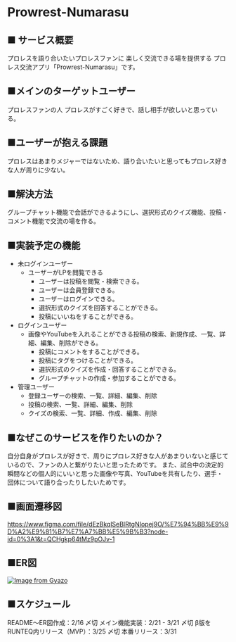 # Prowrest-Numarasu
## ■ サービス概要
プロレスを語り合いたいプロレスファンに
楽しく交流できる場を提供する
プロレス交流アプリ「Prowrest-Numarasu」です。

## ■メインのターゲットユーザー
プロレスファンの人
プロレスがすごく好きで、話し相手が欲しいと思っている。

## ■ユーザーが抱える課題
プロレスはあまりメジャーではないため、語り合いたいと思ってもプロレス好きな人が周りに少ない。

## ■解決方法
グループチャット機能で会話ができるようにし、選択形式のクイズ機能、投稿・コメント機能で交流の場を作る。

## ■実装予定の機能
- 未ログインユーザー
  - ユーザーがLPを閲覧できる
    - ユーザーは投稿を閲覧・検索できる。
    - ユーザーは会員登録できる。
    - ユーザーはログインできる。
    - 選択形式のクイズを回答することができる。
    - 投稿にいいねをすることができる。
- ログインユーザー
  - 画像やYouTubeを入れることができる投稿の検索、新規作成、一覧、詳細、編集、削除ができる。
    - 投稿にコメントをすることができる。
    - 投稿にタグをつけることができる。
    - 選択形式のクイズを作成・回答することができる。
    - グループチャットの作成・参加することができる。
- 管理ユーザー
  - 登録ユーザーの検索、一覧、詳細、編集、削除
  - 投稿の検索、一覧、詳細、編集、削除
  - クイズの検索、一覧、詳細、作成、編集、削除

## ■なぜこのサービスを作りたいのか？
自分自身がプロレスが好きで、周りにプロレス好きな人があまりいないと感じているので、ファンの人と繋がりたいと思ったためです。
また、試合中の決定的瞬間などの個人的にいいと思った画像や写真、YouTubeを共有したり、選手・団体について語り合ったりしたいためです。

## ■画面遷移図
https://www.figma.com/file/dEzBkqlSeBIRtgNIopej9O/%E7%94%BB%E9%9D%A2%E9%81%B7%E7%A7%BB%E5%9B%B3?node-id=0%3A1&t=QCHgkp64tMz9pOJv-1

## ■ER図
[![Image from Gyazo](https://i.gyazo.com/eaf7cc98582a95192512338fc4790521.png)](https://gyazo.com/eaf7cc98582a95192512338fc4790521)

## ■スケジュール
README〜ER図作成：2/16 〆切
メイン機能実装：2/21 - 3/21 〆切
β版をRUNTEQ内リリース（MVP）：3/25 〆切
本番リリース：3/31